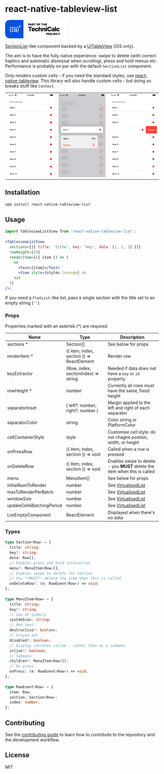 # react-native-tableview-list

<a href="https://jacobdoescode.com/technicalc"><img alt="Part of the TechniCalc Project" src="https://github.com/jacobp100/technicalc-core/blob/master/banner.png" width="200" height="60"></a>

[SectionList](https://reactnative.dev/docs/sectionlist)-like component backed by a [UITableView](https://developer.apple.com/documentation/uikit/uitableview) (iOS only).

The aim is to have the fully native experience: swipe to delete (with correct haptics and automatic dismissal when scrolling), press and hold menus etc. Performance is probably on par with the default `SectionList` component.

Only renders custom cells - if you need the standard styles, use [react-native-tableview](https://github.com/aksonov/react-native-tableview). This library will also handle custom cells - but doing so breaks stuff like `Context`.

|                                                                                                             |                                                                                                             |                                                                                                             |
| ----------------------------------------------------------------------------------------------------------- | ----------------------------------------------------------------------------------------------------------- | ----------------------------------------------------------------------------------------------------------- |
| ![Screenshot 1](https://github.com/jacobp100/react-native-tableview-list/blob/master/assets/1.png?raw=true) | ![Screenshot 2](https://github.com/jacobp100/react-native-tableview-list/blob/master/assets/2.png?raw=true) | ![Screenshot 3](https://github.com/jacobp100/react-native-tableview-list/blob/master/assets/3.png?raw=true) |

## Installation

```sh
npm install react-native-tableview-list
```

## Usage

```jsx
import TableviewListView from 'react-native-tableview-list';

<TableviewListView
  sections={[{ title: 'title', key: 'key', data: [1, 2, 3] }]}
  rowHeight={50}
  renderItem={({ item }) => (
    <>
      <Text>{item}</Text>
      <View style={styles.lozenge} />
    </>
  )}
/>;
```

If you need a `FlatList`-like list, pass a single section with the title set to an empty string (`''`).

### Props

Properties marked with an asterisk (\*) are required

| Name                      | Type                                       | Description                                                                |
| ------------------------- | ------------------------------------------ | -------------------------------------------------------------------------- |
| sections \*               | Section[]                                  | See below for props                                                        |
| renderItem \*             | ({ item, index, section }) => ReactElement | Render row                                                                 |
| keyExtractor              | (Row, index, sectionIndex) => string       | Needed if data does not have a `key` or `id` property                      |
| rowHeight \*              | number                                     | Currently all rows must have the same, fixed height                        |
| separatorInset            | { left?: number, right?: number }          | Margin applied to the left and right of each separator                     |
| separatorColor            | string                                     | Color string or PlatformColor                                              |
| cellContainerStyle        | style                                      | Customise cell style: do not chagne postion, width, or height              |
| onPressRow                | ({ item, index, section }) => void         | Called when a row is pressed                                               |
| onDeleteRow               | ({ item, index, section }) => void         | Enables swipe to delete - you **MUST** delete the item when this is called |
| menu                      | MenuItem[]                                 | See below for props                                                        |
| initialNumToRender        | number                                     | See [VirtualisedList](https://reactnative.dev/docs/virtualizedlist)        |
| maxToRenderPerBatch       | number                                     | See [VirtualisedList](https://reactnative.dev/docs/virtualizedlist)        |
| windowSize                | number                                     | See [VirtualisedList](https://reactnative.dev/docs/virtualizedlist)        |
| updateCellsBatchingPeriod | number                                     | See [VirtualisedList](https://reactnative.dev/docs/virtualizedlist)        |
| ListEmptyComponent        | ReactElement                               | Displayed when there's no data                                             |

### Types

```ts
type Section<Row> = {
  title: string;
  key?: string;
  data: Row[];
  // Enables press and hold interaction
  menu?: MenuItem<Row>[];
  // Enables swipe to delete for section
  // You **MUST** delete the item when this is called
  onDeleteRow?: (e: RowEvent<Row>) => void;
};

type MenuItem<Row> = {
  title: string;
  key?: string;
  // See SF Symbols
  systemIcon: string;
  // Red text
  destructive?: boolean;
  // Greyed out
  disabled?: boolean;
  // Display children inline - rather than as a submenu
  inline?: boolean;
  // Submenu
  children?: MenuItem<Row>[];
  // On press
  onPress: (e: RowEvent<Row>) => void;
};

type RowEvent<Row> = {
  item: Row;
  section: Section<Row>;
  index: number;
};
```

## Contributing

See the [contributing guide](CONTRIBUTING.md) to learn how to contribute to the repository and the development workflow.

## License

MIT
